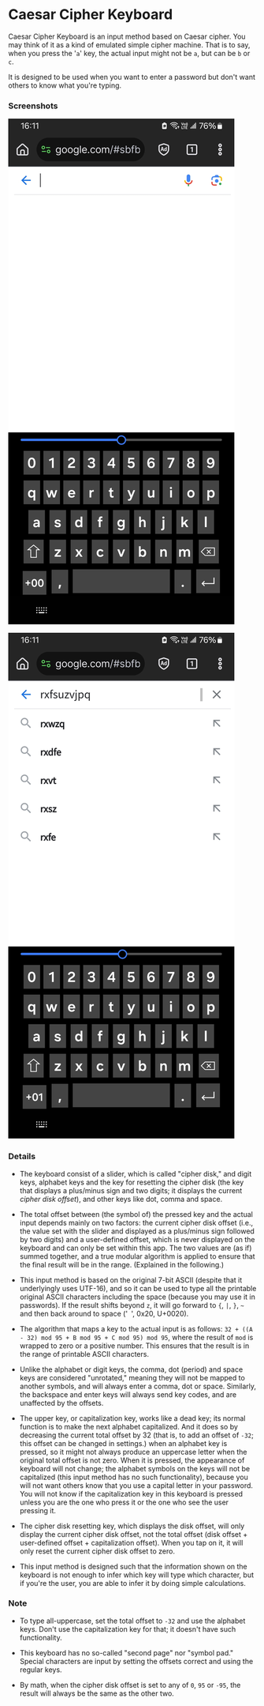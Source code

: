 # Caesar Cipher Keyboard

Caesar Cipher Keyboard is an input method based on Caesar cipher.
You may think of it as a kind of emulated simple cipher machine.
That is to say, when you press the '`a`' key, the actual input might not be `a`, but can be `b` or `c`.

It is designed to be used when you want to enter a password but don't want others to know what you're typing.

### Screenshots

![](screenshots/screenshot1.jpg)

![](screenshots/screenshot2.jpg)

### Details

* The keyboard consist of a slider, which is called "cipher disk," and digit keys, alphabet keys and the key for resetting the cipher disk (the key that displays a plus/minus sign and two digits; it displays the current *cipher disk offset*), and other keys like dot, comma and space.

* The total offset between (the symbol of) the pressed key and the actual input depends mainly on two factors: the current cipher disk offset (i.e., the value set with the slider and displayed as a plus/minus sign followed by two digits) and a user-defined offset, which is never displayed on the keyboard and can only be set within this app. The two values are (as if) summed together, and a true modular algorithm is applied to ensure that the final result will be in the range. (Explained in the following.)

* This input method is based on the original 7-bit ASCII (despite that it underlyingly uses UTF-16), and so it can be used to type all the printable original ASCII characters including the space (because you may use it in passwords). If the result shifts beyond `z`, it will go forward to `{`, `|`, `}`, `~` and then back around to space ('` `', 0x20, U+0020).

* The algorithm that maps a key to the actual input is as follows: `32 + ((A - 32) mod 95 + B mod 95 + C mod 95) mod 95`, where the result of `mod` is wrapped to zero or a positive number. This ensures that the result is in the range of printable ASCII characters.

* Unlike the alphabet or digit keys, the comma, dot (period) and space keys are considered "unrotated," meaning they will not be mapped to another symbols, and will always enter a comma, dot or space. Similarly, the backspace and enter keys will always send key codes, and are unaffected by the offsets.

* The upper key, or capitalization key, works like a dead key; its normal function is to make the next alphabet capitalized. And it does so by decreasing the current total offset by 32 (that is, to add an offset of `-32`; this offset can be changed in settings.) when an alphabet key is pressed, so it might not always produce an uppercase letter when the original total offset is not zero. When it is pressed, the appearance of keyboard will not change; the alphabet symbols on the keys will not be capitalized (this input method has no such functionality), because you will not want others know that you use a capital letter in your password. You will not know if the capitalization key in this keyboard is pressed unless you are the one who press it or the one who see the user pressing it.

* The cipher disk resetting key, which displays the disk offset, will only display the current cipher disk offset, not the total offset (disk offset + user-defined offset + capitalization offset). When you tap on it, it will only reset the current cipher disk offset to zero.

* This input method is designed such that the information shown on the keyboard is not enough to infer which key will type which character, but if you're the user, you are able to infer it by doing simple calculations.

### Note

* To type all-uppercase, set the total offset to `-32` and use the alphabet keys. Don't use the capitalization key for that; it doesn't have such functionality.

* This keyboard has no so-called "second page" nor "symbol pad." Special characters are input by setting the offsets correct and using the regular keys.

* By math, when the cipher disk offset is set to any of `0`, `95` or `-95`, the result will always be the same as the other two.

